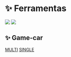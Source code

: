 # :sparkles: Ferramentas
 ![](https://mlohr.com/wp-content/uploads/2013/05/peerjs_logo-300x90.png) ![](https://cdn.phaser.io/images/logo/phaser-pixel-large-shaded.png)


## :sparkles: Game-car
[MULTI](https://tonicjunior.github.io/game-car)
[SINGLE](https://tonicjunior.github.io/game-car/?single)

